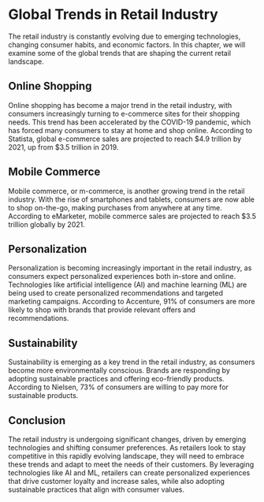 Global Trends in Retail Industry
=============================================================

The retail industry is constantly evolving due to emerging technologies, changing consumer habits, and economic factors. In this chapter, we will examine some of the global trends that are shaping the current retail landscape.

Online Shopping
---------------

Online shopping has become a major trend in the retail industry, with consumers increasingly turning to e-commerce sites for their shopping needs. This trend has been accelerated by the COVID-19 pandemic, which has forced many consumers to stay at home and shop online. According to Statista, global e-commerce sales are projected to reach $4.9 trillion by 2021, up from $3.5 trillion in 2019.

Mobile Commerce
---------------

Mobile commerce, or m-commerce, is another growing trend in the retail industry. With the rise of smartphones and tablets, consumers are now able to shop on-the-go, making purchases from anywhere at any time. According to eMarketer, mobile commerce sales are projected to reach $3.5 trillion globally by 2021.

Personalization
---------------

Personalization is becoming increasingly important in the retail industry, as consumers expect personalized experiences both in-store and online. Technologies like artificial intelligence (AI) and machine learning (ML) are being used to create personalized recommendations and targeted marketing campaigns. According to Accenture, 91% of consumers are more likely to shop with brands that provide relevant offers and recommendations.

Sustainability
--------------

Sustainability is emerging as a key trend in the retail industry, as consumers become more environmentally conscious. Brands are responding by adopting sustainable practices and offering eco-friendly products. According to Nielsen, 73% of consumers are willing to pay more for sustainable products.

Conclusion
----------

The retail industry is undergoing significant changes, driven by emerging technologies and shifting consumer preferences. As retailers look to stay competitive in this rapidly evolving landscape, they will need to embrace these trends and adapt to meet the needs of their customers. By leveraging technologies like AI and ML, retailers can create personalized experiences that drive customer loyalty and increase sales, while also adopting sustainable practices that align with consumer values.
